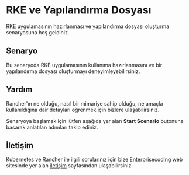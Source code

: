 
# RKE ve Yapılandırma Dosyası

RKE uygulamasının hazırlanması ve yapılandırma dosyası oluşturma senaryosuna hoş geldiniz.

## Senaryo

Bu senaryoda RKE uygulamasının kullanıma hazırlanmasını ve bir yapılandırma dosyası oluşturmayı deneyimleyebilirsiniz.

## Yardım

Rancher'ın ne olduğu, nasıl bir mimariye sahip olduğu, ne amaçla kullanıldığına dair detayları öğrenmek için bizlere ulaşabilirsiniz.

Senaryoya başlamak için lütfen aşağıda yer alan **Start Scenario** butonuna basarak anlatılan adımları takip ediniz.

## İletişim

Kubernetes ve Rancher ile ilgili sorularınız için bize Enterprisecoding web sitesinde yer alan [iletişim](https://enterprisecoding.com/iletisim/) sayfasından ulaşabilirsiniz.
